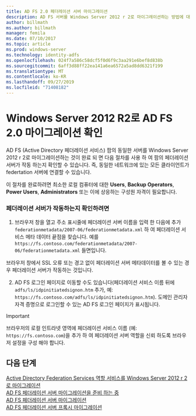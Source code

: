 ```yaml
---
title: AD FS 2.0 페더레이션 서버 마이그레이션
description: AD FS 서버를 Windows Server 2012 r 2로 마이그레이션하는 방법에 대 한 정보를 제공 합니다.
author: billmath
ms.author: billmath
manager: femila
ms.date: 07/10/2017
ms.topic: article
ms.prod: windows-server
ms.technology: identity-adfs
ms.openlocfilehash: 024f7a586c58dcf5f0d6f9c3aa291e6bef8d838b
ms.sourcegitcommit: 6aff3d88ff22ea141a6ea6572a5ad8dd6321f199
ms.translationtype: MT
ms.contentlocale: ko-KR
ms.lasthandoff: 09/27/2019
ms.locfileid: "71408182"
---
```

# <a name="verify-the-ad-fs-20-migration-to-windows-server-2012-r2"></a>Windows Server 2012 R2로 AD FS 2.0 마이그레이션 확인

AD FS (Active Directory 페더레이션 서비스) 팜의 동일한 서버를 Windows Server 2012 r 2로 마이그레이션하는 것이 완료 되 면 다음 절차를 사용 하 여 팜의 페더레이션 서버가 작동 하는지 확인할 수 있습니다. 즉, 동일한 네트워크에 있는 모든 클라이언트가 federtation 서버에 연결할 수 있습니다.  
  
이 절차를 완료하려면 최소한 로컬 컴퓨터에 대한 **Users**, **Backup Operators**, **Power Users**, **Administrators** 또는 이에 상응하는 구성원 자격이 필요합니다.
  
### <a name="to-verify-that-a-federation-server-is-operational"></a>페더레이션 서버가 작동하는지 확인하려면  
  
1.  브라우저 창을 열고 주소 표시줄에 페더레이션 서버 이름을 입력 한 다음에 추가 `federationmetadata/2007-06/federationmetadata.xml` 하 여 페더레이션 서비스 메타 데이터 끝점을 찾습니다. 예를 `https://fs.contoso.com/federationmetadata/2007-06/federationmetadata.xml` 들면입니다.  
  
브라우저 창에서 SSL 오류 또는 경고 없이 페더레이션 서버 메타데이터를 볼 수 있는 경우 페더레이션 서버가 작동하는 것입니다.  
  
2. AD FS 로그인 페이지로 이동할 수도 있습니다(페더레이션 서비스 이름 뒤에 `adfs/ls/idpinitiatedsignon.htm` 추가, 예: `https://fs.contoso.com/adfs/ls/idpinitiatedsignon.htm`).  도메인 관리자 자격 증명으로 로그인할 수 있는 AD FS 로그인 페이지가 표시됩니다.  
  
> [!IMPORTANT]
>  브라우저의 로컬 인트라넷 영역에 페더레이션 서비스 이름 (예: `https://fs.contoso.com`)을 추가 하 여 페더레이션 서버 역할을 신뢰 하도록 브라우저 설정을 구성 해야 합니다.  
  
## <a name="next-steps"></a>다음 단계
 [Active Directory Federation Services 역할 서비스를 Windows Server 2012 r 2로 마이그레이션](migrate-ad-fs-service-role-to-windows-server-r2.md)   
 [AD FS 페더레이션 서버 마이그레이션을 준비 하는 중](prepare-migrate-ad-fs-server-r2.md)  
 [AD FS 페더레이션 서버 마이그레이션](migrate-ad-fs-fed-server-r2.md)   
 [AD FS 페더레이션 서버 프록시 마이그레이션](migrate-fed-server-proxy-r2.md)   
